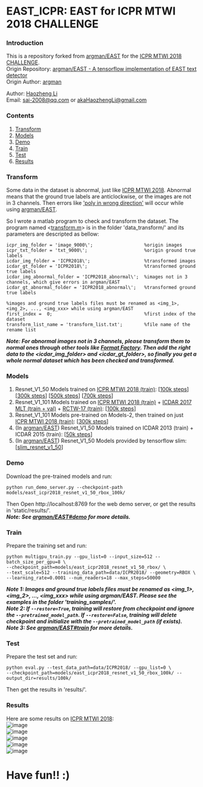 # EAST_ICPR: EAST for ICPR MTWI 2018 CHALLENGE

### Introduction
This is a repository forked from [argman/EAST](https://github.com/argman/EAST) for the [ICPR MTWI 2018 CHALLENGE](https://tianchi.aliyun.com/competition/introduction.htm?spm=5176.100066.0.0.144ed780W1xl9s&raceId=231651).
<br>Origin Repository: [argman/EAST - A tensorflow implementation of EAST text detector](https://github.com/argman/EAST)
<br>Origin Author: [argman](https://github.com/argman)

Author: [Haozheng Li](https://github.com/HaozhengLi)
<br>Email: sai-2008@qq.com or akaHaozhengLi@gmail.com

### Contents
1. [Transform](#transform)
2. [Models](#models)
3. [Demo](#demo)
3. [Train](#train)
4. [Test](#test)
5. [Results](#results)

### Transform
Some data in the dataset is abnormal, just like [ICPR MTWI 2018](https://tianchi.aliyun.com/competition/information.htm?spm=5176.100067.5678.2.4ec66a80qvIKLc&raceId=231651). Abnormal means that the ground true labels are anticlockwise, or the images are not in 3 channels. Then errors like ['poly in wrong direction'](https://github.com/argman/EAST/issues?utf8=%E2%9C%93&q=poly+in+wrong+direction) will occur while using [argman/EAST](https://github.com/argman/EAST).

So I wrote a matlab program to check and transform the dataset. The program named <[transform.m](https://github.com/HaozhengLi/EAST_ICPR/tree/master/data_transform/transform.m)> is in the folder 'data_transform/' and its parameters are descripted as bellow:
```
icpr_img_folder = 'image_9000\';                   %origin images
icpr_txt_folder = 'txt_9000\';                     %origin ground true labels
icdar_img_folder = 'ICPR2018\';                    %transformed images
icdar_gt_folder = 'ICPR2018\';                     %transformed ground true labels
icdar_img_abnormal_folder = 'ICPR2018_abnormal\';  %images not in 3 channels, which give errors in argman/EAST
icdar_gt_abnormal_folder = 'ICPR2018_abnormal\';   %transformed ground true labels

%images and ground true labels files must be renamed as <img_1>, <img_2>, ..., <img_xxx> while using argman/EAST
first_index =  0;                                  %first index of the dataset
transform_list_name = 'transform_list.txt';        %file name of the rename list
```
***Note: For abnormal images not in 3 channels, please transform them to normal ones through other tools like [Format Factory](http://www.pcfreetime.com/). Then add the right data to the <icdar_img_folder> and <icdar_gt_folder>, so finally you get a whole normal dataset which has been checked and transformed.***

### Models
1. Resnet_V1_50 Models trained on [ICPR MTWI 2018 (train)](https://tianchi.aliyun.com/competition/information.htm?spm=5176.100067.5678.2.4ec66a80qvIKLc&raceId=231651): [[100k steps](https://pan.baidu.com/s/1eBx4SYTZn4maxYVci7bSbQ)] [[300k steps]()] [[500k steps]()] [[700k steps]()]
2. Resnet_V1_101 Models trained on [ICPR MTWI 2018 (train)](https://tianchi.aliyun.com/competition/information.htm?spm=5176.100067.5678.2.4ec66a80qvIKLc&raceId=231651) + [ICDAR 2017 MLT (train + val)](http://rrc.cvc.uab.es/?ch=8&com=downloads) + [RCTW-17 (train)](http://www.icdar2017chinese.site:5080/dataset/): [[100k steps](https://pan.baidu.com/s/1EDt1eN99jGRkE641RrGgNQ)]
3. Resnet_V1_101 Models pre-trained on Models-2, then trained on just [ICPR MTWI 2018 (train)](https://tianchi.aliyun.com/competition/information.htm?spm=5176.100067.5678.2.4ec66a80qvIKLc&raceId=231651): [[300k steps]()]
3. (In [argman/EAST](https://github.com/argman/EAST)) Resnet_V1_50 Models trained on ICDAR 2013 (train) + ICDAR 2015 (train): [[50k steps](https://pan.baidu.com/s/1ibyF0-fWE2AT3dEpwIltKw)]
4. (In [argman/EAST](https://github.com/argman/EAST)) Resnet_V1_50 Models provided by tensorflow slim: [[slim_resnet_v1_50](http://download.tensorflow.org/models/resnet_v1_50_2016_08_28.tar.gz)]

### Demo
Download the pre-trained models and run:
```
python run_demo_server.py --checkpoint-path models/east_icpr2018_resnet_v1_50_rbox_100k/
```
Then Open http://localhost:8769 for the web demo server, or get the results in 'static/results/'.
<br>***Note: See [argman/EAST#demo](https://github.com/argman/EAST#demo) for more details.***

### Train
Prepare the training set and run:
```
python multigpu_train.py --gpu_list=0 --input_size=512 --batch_size_per_gpu=8 \
--checkpoint_path=models/east_icpr2018_resnet_v1_50_rbox/ \
--text_scale=512 --training_data_path=data/ICPR2018/ --geometry=RBOX \
--learning_rate=0.0001 --num_readers=18 --max_steps=50000
```
***Note 1: Images and ground true labels files must be renamed as <img_1>, <img_2>, ..., <img_xxx> while using argman/EAST. Please see the examples in the folder 'training_samples/'.
<br>Note 2: If ```--restore=True```, training will restore from checkpoint and ignore the ```--pretrained_model_path```. If ```--restore=False```, training will delete checkpoint and initialize with the ```--pretrained_model_path``` (if exists).
<br>Note 3: See [argman/EAST#train](https://github.com/argman/EAST#train) for more details.***

### Test
Prepare the test set and run:
```
python eval.py --test_data_path=data/ICPR2018/ --gpu_list=0 \
--checkpoint_path=models/east_icpr2018_resnet_v1_50_rbox_100k/ --output_dir=results/100k/
```
Then get the results in 'results/'.

### Results
Here are some results on [ICPR MTWI 2018](https://tianchi.aliyun.com/competition/information.htm?spm=5176.100067.5678.2.4ec66a80qvIKLc&raceId=231651):
<br>![image](https://github.com/HaozhengLi/EAST_ICPR/blob/master/results/100k/img_1.jpg)
<br>![image](https://github.com/HaozhengLi/EAST_ICPR/blob/master/results/100k/img_2.jpg)
<br>![image](https://github.com/HaozhengLi/EAST_ICPR/blob/master/results/100k/img_3.jpg)
<br>![image](https://github.com/HaozhengLi/EAST_ICPR/blob/master/results/100k/img_4.jpg)
<br>![image](https://github.com/HaozhengLi/EAST_ICPR/blob/master/results/100k/img_5.jpg)

# Have fun!! :)



